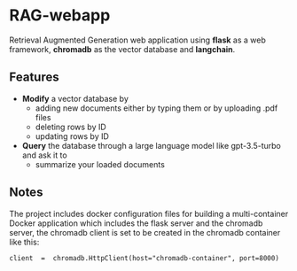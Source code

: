 # RAG-webapp
Retrieval Augmented Generation web application using **flask** as a web framework, **chromadb** as the vector database and **langchain**.

## Features
- **Modify** a vector database by
	- adding new documents either by typing them or by uploading .pdf files
	- deleting rows by ID
	- updating rows by ID
- **Query** the database through a large language model like gpt-3.5-turbo and ask it to
	-  summarize your loaded documents

## Notes
The project includes docker configuration files for building a multi-container Docker application which includes the flask server and the chromadb server, the chromadb client is set to be created in the chromadb container like this:
```
client  =  chromadb.HttpClient(host="chromadb-container", port=8000)
```
